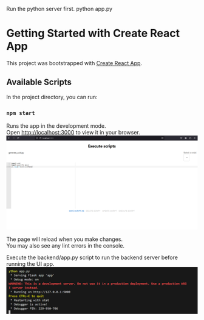 Run the python server first.
    python app.py

# Getting Started with Create React App

This project was bootstrapped with [Create React App](https://github.com/facebook/create-react-app).

## Available Scripts

In the project directory, you can run:

### `npm start`

Runs the app in the development mode.\
Open [http://localhost:3000](http://localhost:3000) to view it in your browser.
![screenshot](https://github.com/roopesh83/ScriptExecutor/blob/master/screenshots/screenshot1.PNG)

The page will reload when you make changes.\
You may also see any lint errors in the console.

Execute the backend/app.py script to run the backend server before running the UI app.
![screenshot](https://github.com/roopesh83/ScriptExecutor/blob/master/screenshots/screenshot2.PNG)
